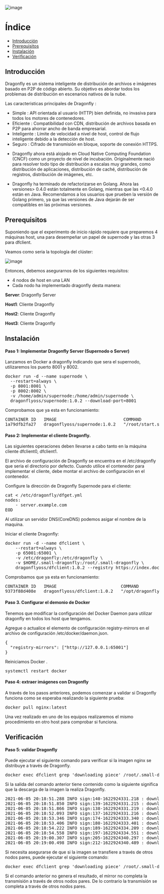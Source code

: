 ![image](https://user-images.githubusercontent.com/43776895/119236256-acffb780-bb36-11eb-86d7-fc8bc335fdc4.png)

# Índice
- [Introducción](#introducción)
- [Prerequisitos](#prerequisitos)
- [Instalación](#instalación)
- [Verificación](#verificación)

## Introducción

Dragonfly es un sistema inteligente de distribución de archivos e imágenes basado en P2P de código abierto. Su objetivo es abordar todos los problemas de distribución en escenarios nativos de la nube. 

Las caracteristicas principales de Dragonfly :

* Simple : API orientada al usuario (HTTP) bien definida, no invasiva para todos los motores de contenedores.
* Eficiente : Compatibilidad con CDN, distribución de archivos basada en P2P para ahorrar ancho de banda empresarial.
* Inteligente : Límite de velocidad a nivel de host, control de flujo inteligente debido a la detección de host.
* Seguro : Cifrado de transmisión en bloque, soporte de conexión HTTPS.

- Dragonfly ahora está alojado en Cloud Native Computing Foundation (CNCF) como un proyecto de nivel de incubación. Originalmente nació para resolver todo tipo de distribución a escalas muy grandes, como distribución de aplicaciones, distribución de caché, distribución de registros, distribución de imágenes, etc.

- Dragonfly ha terminado de refactorizarse en Golang. Ahora las versiones> 0.4.0 están totalmente en Golang, mientras que las <0.4.0 están en Java. Recomendamos a los usuarios que prueben la versión de Golang primero, ya que las versiones de Java dejarán de ser compatibles en las próximas versiones.

## Prerequisitos

Suponiendo que el experimento de inicio rápido requiere que preparemos 4 máquinas host, una para desempeñar un papel de supernode y las otras 3 para dfclient. 

Veamos como seria la topología del clúster:

![image](https://user-images.githubusercontent.com/43776895/121814797-38222800-cc73-11eb-9be9-c99d75efbf88.png)

Entonces, debemos asegurarnos de los siguientes requisitos:

- 4 nodos de host en una LAN
- Cada nodo ha implementado dragonfly desta manera:

**Server**:  Dragonfly Server

**Host1**: Cliente Dragonfly

**Host2**: Cliente Dragonfly

**Host3**: Cliente Dragonfly

## Instalación

#### Paso 1: Implementar Dragonfly Server (Supernodo o Server)
Lanzamos en Docker a dragonfly indicando que sera el supernodo, utilizaremos los puerto 8001 y 8002.

<pre>
docker run -d --name supernode \
  --restart=always \
  -p 8001:8001 \
  -p 8002:8002 \
  -v /home/admin/supernode:/home/admin/supernode \
  dragonflyoss/supernode:1.0.2 --download-port=8001
</pre>

Comprobamos que ya esta en funcionamiento:

<pre>
CONTAINER ID   IMAGE                          COMMAND                  CREATED        STATUS             PORTS                                                           NAMES
1a79dfb2fa27   dragonflyoss/supernode:1.0.2   "/root/start.sh --do…"   44 hours ago   Up About an hour   0.0.0.0:8001-8002->8001-8002/tcp, :::8001-8002->8001-8002/tcp   supernode
</pre>

#### Paso 2: Implementar el cliente Dragonfly.

Las siguientes operaciones deben llevarse a cabo tanto en la máquina cliente dfclient0, dfclient1.

El archivo de configuración de Dragonfly se encuentra en el /etc/dragonfly que seria el directorio por defecto. Cuando utilice el contenedor para implementar el cliente, debe montar el archivo de configuración en el contenedor.

Configure la dirección de Dragonfly Supernode para el cliente:

<pre>
cat <<EOD > /etc/dragonfly/dfget.yml
nodes:
    - server.example.com
EOD
</pre>

Al utilizar un servidor DNS(CoreDNS) podemos asigar el nombre de la maquina.

Iniciar el cliente Dragonfly:

<pre>
docker run -d --name dfclient \
    --restart=always \
    -p 65001:65001 \
    -v /etc/dragonfly:/etc/dragonfly \
    -v $HOME/.small-dragonfly:/root/.small-dragonfly \
    dragonflyoss/dfclient:1.0.2 --registry https://index.docker.io
</pre>

Comprobamos que ya esta en funcionamiento:

<pre>
CONTAINER ID   IMAGE                         COMMAND                  CREATED        STATUS             PORTS                                           NAMES
9373f88d408e   dragonflyoss/dfclient:1.0.2   "/opt/dragonfly/df-c…"   45 hours ago   Up About an hour   0.0.0.0:65001->65001/tcp, :::65001->65001/tcp   dfclient
</pre>

#### Paso 3. Configurar el demonio de Docker

Tenemos que modificar la configuración  del Docker Daemon para utilizar dragonfly en todos los host que tengamos.

Agregue o actualice el elemento de configuración registry-mirrors en el archivo de configuración /etc/docker/daemon.json.

<pre>
{
  "registry-mirrors": ["http://127.0.0.1:65001"]
}
</pre>

Reiniciamos Docker .

<pre>
systemctl restart docker
</pre>

#### Paso 4: extraer imágenes con Dragonfly

A través de los pasos anteriores, podemos comenzar a validar si Dragonfly funciona como se esperaba realizando la siguiente prueba:

<pre>
docker pull nginx:latest
</pre>

Una vez realizado en uno de los equipos realizaremos el mismo procedimiento en otro host para comprobar si funciona.

## Verificación

#### Paso 5: validar Dragonfly
Puede ejecutar el siguiente comando para verificar si la imagen nginx se distribuye a través de Dragonfly.

<pre>
docker exec dfclient grep 'downloading piece' /root/.small-dragonfly/logs/dfclient.log
</pre>

Si la salida del comando anterior tiene contenido como la siguiente significa que la descarga de la imagen la realiza Dragonfly.

<pre>
2021-06-05 20:18:51.288 INFO sign:140-1622924331.218 : downloading piece:{"taskID":"05f945e758a52439048ab935efd0dfa49ca6963eaf5adb41883074aa5b435385","superNode":"server.example.com:8002","dstCid":"","range":"","result":502,"status":700,"pieceSize":0,"pieceNum":0}
2021-06-05 20:18:51.850 INFO sign:139-1622924331.215 : downloading piece:{"taskID":"40b4a6ba49a045c9082ea4d376ce85bdd9b89004a780fa129a85ba756842daee","superNode":"server.example.com:8002","dstCid":"","range":"","result":502,"status":700,"pieceSize":0,"pieceNum":0}
2021-06-05 20:18:51.866 INFO sign:138-1622924331.219 : downloading piece:{"taskID":"2d9d46e6f276f863ac1bd9657fb3838dc1e5d2c16d998b69fca7a3c6f7abd8f2","superNode":"server.example.com:8002","dstCid":"","range":"","result":502,"status":700,"pieceSize":0,"pieceNum":0}
2021-06-05 20:18:52.093 INFO sign:137-1622924331.216 : downloading piece:{"taskID":"9447f0fbd61cef2a75ee2f689fecab6f74d7c1348c747cce84b0171ff0555719","superNode":"server.example.com:8002","dstCid":"","range":"","result":502,"status":700,"pieceSize":0,"pieceNum":0}
2021-06-05 20:18:53.346 INFO sign:174-1622924333.340 : downloading piece:{"taskID":"e30cbaa7d78baf26a550ce5844f53870373d70ec5cc559885af7a3b1b2ab7865","superNode":"server.example.com:8002","dstCid":"","range":"","result":502,"status":700,"pieceSize":0,"pieceNum":0}
2021-06-05 20:18:53.406 INFO sign:180-1622924333.401 : downloading piece:{"taskID":"a5444918bcc613a274bcd1b0be69b273408a92f83176e8bef7871002673f0bdd","superNode":"server.example.com:8002","dstCid":"","range":"","result":502,"status":700,"pieceSize":0,"pieceNum":0}
2021-06-05 20:18:54.222 INFO sign:189-1622924334.209 : downloading piece:{"taskID":"d57c08ca46fcd9c223799a4fc7bc9dd3cdcfe3bd0060df95ba20260383c63226","superNode":"server.example.com:8002","dstCid":"","range":"","result":502,"status":700,"pieceSize":0,"pieceNum":0}
2021-06-05 20:18:54.558 INFO sign:197-1622924334.551 : downloading piece:{"taskID":"7b5674b1d185de889fa24aff2511a81b0a6b4a5fd63b5b4be84d31658cf53587","superNode":"server.example.com:8002","dstCid":"","range":"","result":502,"status":700,"pieceSize":0,"pieceNum":0}
2021-06-05 20:19:00.307 INFO sign:205-1622924340.297 : downloading piece:{"taskID":"1f0f6c994921ccd2c2adba82672c20c0d5158d39b4fe9e60e67e17cbecdedbc4","superNode":"server.example.com:8002","dstCid":"","range":"","result":502,"status":700,"pieceSize":0,"pieceNum":0}
2021-06-05 20:19:00.498 INFO sign:212-1622924340.489 : downloading piece:{"taskID":"408bbb57f6a31bd04ce60cfea3fdea8acf0f06fa69cc2a23436925e1a2abc489","superNode":"server.example.com:8002","dstCid":"","range":"","result":502,"status":700,"pieceSize":0,"pieceNum":0}
</pre>

Si necesita asegurarse de que si la imagen se transfiere a través de otros nodos pares, puede ejecutar el siguiente comando:

<pre>
docker exec dfclient grep 'downloading piece' /root/.small-dragonfly/logs/dfclient.log | grep -v cdnnode
</pre>

Si el comando anterior no genera el resultado, el mirror no completa la transmisión a través de otros nodos pares. De lo contrario la transmisión se completa a través de otros nodos pares.
